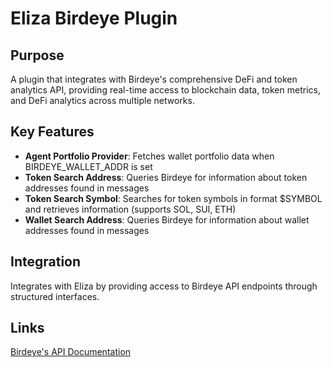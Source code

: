 # Eliza Birdeye Plugin

## Purpose

A plugin that integrates with Birdeye's comprehensive DeFi and token analytics API, providing real-time access to blockchain data, token metrics, and DeFi analytics across multiple networks.

## Key Features

- **Agent Portfolio Provider**: Fetches wallet portfolio data when BIRDEYE_WALLET_ADDR is set
- **Token Search Address**: Queries Birdeye for information about token addresses found in messages
- **Token Search Symbol**: Searches for token symbols in format $SYMBOL and retrieves information (supports SOL, SUI, ETH)
- **Wallet Search Address**: Queries Birdeye for information about wallet addresses found in messages

## Integration

Integrates with Eliza by providing access to Birdeye API endpoints through structured interfaces.

## Links

[Birdeye's API Documentation](https://public-api.birdeye.so)
